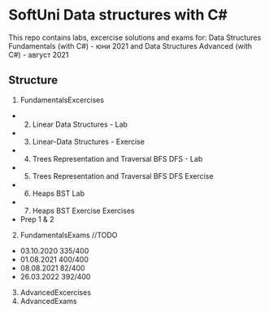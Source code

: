 # SoftUni Data structures with C#
This repo contains labs, excercise solutions and exams for:
Data Structures Fundamentals (with C#) - юни 2021
and
Data Structures Advanced (with C#) - август 2021

## Structure

1. FundamentalsExcercises
  - 02. Linear Data Structures - Lab
  - 03. Linear-Data Structures - Exercise
  - 04. Trees Representation and Traversal BFS DFS - Lab
  - 05. Trees Representation and Traversal BFS DFS Exercise
  - 06. Heaps BST Lab
  - 07. Heaps BST Exercise Exercises
  - Prep 1 & 2
2. FundamentalsExams //TODO
  - 03.10.2020 335/400
  - 01.08.2021 400/400
  - 08.08.2021 82/400
  - 26.03.2022 392/400
3. AdvancedExcercises
4. AdvancedExams
